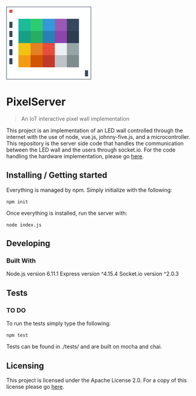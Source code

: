 ![Pixel Server Logo](./images/PixelWallLogo.png)

# PixelServer
> An IoT interactive pixel wall implementation

This project is an implementation of an LED wall controlled through the internet with the use of node, vue.js, johnny-five.js, and a microcontroller. This repository is the server side code that handles the communication between the LED wall and the users through socket.io. For the code handling the hardware implementation, please go [here](https://github.com/RutgersUniversityVirtualWorlds/pixelwall).

## Installing / Getting started

Everything is managed by npm.
Simply initialize with the following:

```shell
npm init
```

Once everything is installed, run the server with:

```shell
node index.js
```

## Developing

### Built With
Node.js version 6.11.1
Express version ^4.15.4
Socket.io version ^2.0.3

## Tests

### TO DO

To run the tests simply type the following:

```
npm test
```
Tests can be found in ./tests/ and are built on mocha and chai.

## Licensing

This project is licensed under the Apache License 2.0.
For a copy of this license please go [here](https://www.apache.org/licenses/LICENSE-2.0.html).

